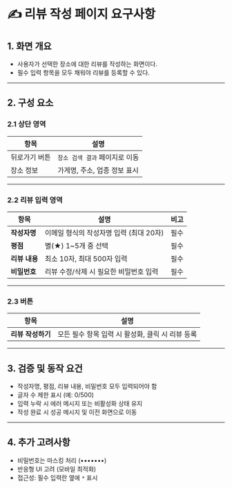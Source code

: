 # ✍️ 리뷰 작성 페이지 요구사항

## 1. 화면 개요
- 사용자가 선택한 장소에 대한 리뷰를 작성하는 화면이다.
- 필수 입력 항목을 모두 채워야 리뷰를 등록할 수 있다.

---

## 2. 구성 요소

### 2.1 상단 영역
| 항목 | 설명 |
|------|------|
| 뒤로가기 버튼 | `장소 검색 결과` 페이지로 이동 |
| 장소 정보 | 가게명, 주소, 업종 정보 표시 |

---

### 2.2 리뷰 입력 영역
| 항목 | 설명 | 비고 |
|------|------|------|
| **작성자명** | 이메일 형식의 작성자명 입력 (최대 20자) | 필수 |
| **평점** | 별(★) 1~5개 중 선택 | 필수 |
| **리뷰 내용** | 최소 10자, 최대 500자 입력 | 필수 |
| **비밀번호** | 리뷰 수정/삭제 시 필요한 비밀번호 입력 | 필수 |

---

### 2.3 버튼
| 항목 | 설명 |
|------|------|
| **리뷰 작성하기** | 모든 필수 항목 입력 시 활성화, 클릭 시 리뷰 등록 |

---

## 3. 검증 및 동작 요건
- 작성자명, 평점, 리뷰 내용, 비밀번호 모두 입력되어야 함
- 글자 수 제한 표시 (예: 0/500)
- 입력 누락 시 에러 메시지 또는 비활성화 상태 유지
- 작성 완료 시 성공 메시지 및 이전 화면으로 이동

---

## 4. 추가 고려사항
- 비밀번호는 마스킹 처리 (•••••••)
- 반응형 UI 고려 (모바일 최적화)
- 접근성: 필수 입력란 옆에 `*` 표시
